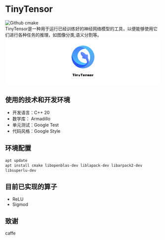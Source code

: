 <!--
 * @Author: lihaobo
 * @Date: 2023-03-02 10:12:49
 * @LastEditors: lihaobo
 * @LastEditTime: 2023-03-22 19:39:26
 * @Description: 请填写简介
-->
# TinyTensor
![Github cmake](https://img.shields.io/badge/cmake-3.16%2B-green)  
TinyTensor是一种用于运行已经训练好的神经网络模型的工具，以便能够使用它们进行各种任务的推理，如图像分类,语义分割等。
![TinyTensor](./img/TinyTensor.png)

## 使用的技术和开发环境
* 开发语言：C++ 20
* 数学库：  Armadillo
* 单元测试：Google Test
* 代码风格：Google Style
## 环境配置

```
apt update
apt install cmake libopenblas-dev liblapack-dev libarpack2-dev libsuperlu-dev
```


## 目前已实现的算子
- ReLU
- Sigmod
## 致谢
caffe
